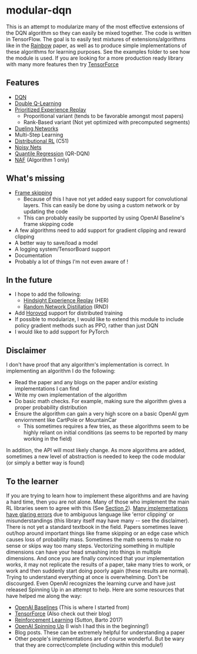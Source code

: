 # modular-dqn
This is an attempt to modularize many of the most effective extensions of the DQN algorithm so they can easily be mixed together.  The code is written in TensorFlow.  The goal is to easily test mixtures of extensions/algorithms like in the [Rainbow](https://arxiv.org/pdf/1710.02298.pdf) paper, as well as to produce simple implementations of these algorithms for learning purposes.  See the examples folder to see how the module is used.  If you are looking for a more production ready library with many more features then try [TensorForce](https://github.com/reinforceio/tensorforce)

## Features
- [DQN](https://web.stanford.edu/class/psych209/Readings/MnihEtAlHassibis15NatureControlDeepRL.pdf)
- [Double Q-Learning](https://arxiv.org/pdf/1509.06461.pdf)
- [Prioritized Experience Replay](https://arxiv.org/pdf/1511.05952.pdf)
  - Proporitional variant (tends to be favorable amongst most papers)
  - Rank-Based variant (Not yet optimized with precomputed segments)
- [Dueling Networks](https://arxiv.org/pdf/1511.06581.pdf)
- Multi-Step Learning
- [Distributional RL](https://arxiv.org/pdf/1707.06887.pdf) (C51)
- [Noisy Nets](https://arxiv.org/pdf/1706.10295.pdf)
- [Quantile Regression](https://arxiv.org/pdf/1710.10044.pdf) (QR-DQN)
- [NAF](https://arxiv.org/pdf/1603.00748.pdf) (Algorithm 1 only)

## What's missing
- [Frame skipping](https://danieltakeshi.github.io/2016/11/25/frame-skipping-and-preprocessing-for-deep-q-networks-on-atari-2600-games/)
  - Because of this I have not yet added easy support for convolutional layers.  This can easily be done by using a custom network or by updating the code
  - This can probably easily be supported by using OpenAI Baseline's frame skipping code
- A few algorithms need to add support for gradient clipping and reward clipping
- A better way to save/load a model
- A logging system/TensorBoard support
- Documentation
- Probably a lot of things I'm not even aware of !

## In the future
- I hope to add the following:
  - [Hindsight Experience Replay](https://arxiv.org/pdf/1707.01495.pdf) (HER)
  - [Random Network Distillation](https://arxiv.org/pdf/1810.12894.pdf) (RND)
- Add [Horovod](https://github.com/uber/horovod) support for distributed training
- If possible to modularize, I would like to extend this module to include policy gradient methods such as PPO, rather than just DQN  
- I would like to add support for PyTorch

## Disclaimer
I don't have proof that any algorithm's implementation is correct.  In implementing an algorithm I do the following:
- Read the paper and any blogs on the paper and/or existing implementations I can find
- Write my own implementation of the algorithm
- Do basic math checks.  For example, making sure the algorithm gives a proper probability distribution
- Ensure the algorithm can gain a very high score on a basic OpenAI gym enviornment like CartPole or MountainCar
  - This sometimes requires a few tries, as these algorithms seem to be highly reliant on initial conditions (as seems to be reported by many working in the field)

In addition, the API will most likely change.  As more algorithms are added, sometimes a new level of abstraction is needed to keep the code modular (or simply a better way is found)

## To the learner
If you are trying to learn how to implement these algorithms and are having a hard time, then you are not alone.  Many of those who implement the main RL libraries seem to agree with this (See [Section 2](https://github.com/reinforceio/tensorforce/blob/master/FAQ.md)).  [Many implementations have glaring errors](https://github.com/devsisters/DQN-tensorflow/issues/16) due to ambiguous language like 'error clipping' or misunderstandings (this library itself may have many -- see the disclaimer).  There is not yet a standard textbook in the field.  Papers sometimes leave out/hop around important things like frame skipping or an edge case which causes loss of probability mass.  Sometimes the math seems to make no sense or skips way too many steps.  Vectorizing something in multiple dimensions can have your head smashing into things in multiple dimensions.   And once you are finally convinced that your implementation works, it may not replicate the results of a paper, take many tries to work, or work and then suddenly start doing poorly again (these results are normal).  Trying to understand everything at once is overwhelming.  Don't be discourged.  Even OpenAI recognizes the learning curve and have just released Spinning Up in an attempt to help.  Here are some resources that have helped me along the way:
- [OpenAI Baselines](https://github.com/openai/baselines) (This is where I started from)
- [TensorForce](https://github.com/reinforceio/tensorforce) (Also check out their blog)
- [Reinforcement Learning](http://incompleteideas.net/book/bookdraft2017nov5.pdf) (Sutton, Barto 2017)
- [OpenAI Spinning Up](https://spinningup.openai.com) (I wish I had this in the beginning!)
- Blog posts.  These can be extremely helpful for understanding a paper
- Other people's implementations are of course wonderful.  But be wary that they are correct/complete (including within this module!)
